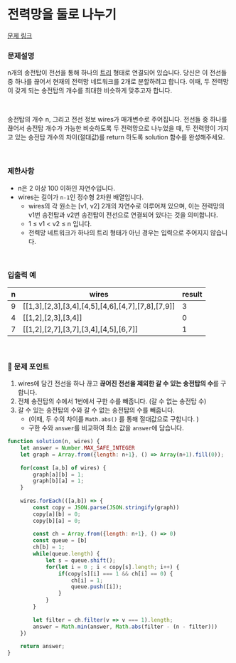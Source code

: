 # 전력망을 둘로 나누기

[문제 링크](https://school.programmers.co.kr/learn/courses/30/lessons/86971)

### 문제설명

n개의 송전탑이 전선을 통해 하나의 [트리](https://en.wikipedia.org/wiki/Tree_(data_structure)) 형태로 연결되어 있습니다. 당신은 이 전선들 중 하나를 끊어서 현재의 전력망 네트워크를 2개로 분할하려고 합니다. 이때, 두 전력망이 갖게 되는 송전탑의 개수를 최대한 비슷하게 맞추고자 합니다.

<br>

송전탑의 개수 n, 그리고 전선 정보 wires가 매개변수로 주어집니다. 전선들 중 하나를 끊어서 송전탑 개수가 가능한 비슷하도록 두 전력망으로 나누었을 때, 두 전력망이 가지고 있는 송전탑 개수의 차이(절대값)를 return 하도록 solution 함수를 완성해주세요.

<br>

### 제한사항

- n은 2 이상 100 이하인 자연수입니다.
- wires는 길이가 `n-1`인 정수형 2차원 배열입니다.
    - wires의 각 원소는 [v1, v2] 2개의 자연수로 이루어져 있으며, 이는 전력망의 v1번 송전탑과 v2번 송전탑이 전선으로 연결되어 있다는 것을 의미합니다.
    - 1 ≤ v1 < v2 ≤ n 입니다.
    - 전력망 네트워크가 하나의 트리 형태가 아닌 경우는 입력으로 주어지지 않습니다.

<br>

### **입출력 예**

| n | wires | result |
| --- | --- | --- |
| 9 | [[1,3],[2,3],[3,4],[4,5],[4,6],[4,7],[7,8],[7,9]] | 3 |
| 4 | [[1,2],[2,3],[3,4]] | 0 |
| 7 | [[1,2],[2,7],[3,7],[3,4],[4,5],[6,7]] | 1 |

<br>

### 📕 문제 포인트

1. wires에 담긴 전선을 하나 끊고 **끊어진 전선을 제외한 갈 수 있는 송전탑의 수**를 구합니다.
2. 전체 송전탑의 수에서 1번에서 구한 수를 빼줍니다. (갈 수 없는 송전탑 수)
3. 갈 수 있는 송전탑의 수와 갈 수 없는 송전탑의 수를 빼줍니다. 
    - (이때, 두 수의 차이를 `Math.abs()` 를 통해 절대값으로 구합니다. )
    - 구한 수와 `answer`를 비교하여 최소 값을 `answer`에 담습니다.

```js
function solution(n, wires) {
    let answer = Number.MAX_SAFE_INTEGER
    let graph = Array.from({length: n+1}, () => Array(n+1).fill(0));
    
    for(const [a,b] of wires) {
        graph[a][b] = 1;
        graph[b][a] = 1;
    }
    
    wires.forEach(([a,b]) => {
        const copy = JSON.parse(JSON.stringify(graph))
        copy[a][b] = 0;
        copy[b][a] = 0;
        
        const ch = Array.from({length: n+1}, () => 0)
        const queue = [b]
        ch[b] = 1;
        while(queue.length) {
            let s = queue.shift();
            for(let i = 0 ; i < copy[s].length; i++) {
                if(copy[s][i] === 1 && ch[i] == 0) {
                    ch[i] = 1;
                    queue.push([i]);
                }
            }
        }
        
        let filter = ch.filter(v => v === 1).length;
        answer = Math.min(answer, Math.abs(filter - (n - filter)))
    })
    
    return answer;
}
```